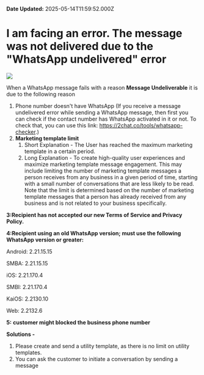 **Date Updated:** 2025-05-14T11:59:52.000Z

# I am facing an error. The message was not delivered due to the "WhatsApp undelivered" error

  
![](https://s3.amazonaws.com/cdn.freshdesk.com/data/helpdesk/attachments/production/155043379728/original/wVhSqt8C6gM4YnoXBOfK6nKqtReRU4CL7w.png?1742193733)

  
When a WhatsApp message fails with a reason **Message Undeliverable** it is due to the following reason
  
  
1. Phone number doesn't have WhatsApp (If you receive a message undelivered error while sending a WhatsApp message, then first you can check if the contact number has WhatsApp activated in it or not. To check that, you can use this link: <https://2chat.co/tools/whatsapp-checker>.)
2. **Marketing template limit**  
   1. Short Explanation - The User has reached the maximum marketing template in a certain period.  
   2. Long Explanation - To create high-quality user experiences and maximize marketing template message engagement. This may include limiting the number of marketing template messages a person receives from any business in a given period of time, starting with a small number of conversations that are less likely to be read. Note that the limit is determined based on the number of marketing template messages that a person has already received from any business and is not related to your business specifically.

 **3:Recipient has not accepted our new Terms of Service and Privacy Policy.** 
  
 **4:Recipient using an old WhatsApp version; must use the following WhatsApp version or greater:**

  
Android: 2.21.15.15

  
SMBA: 2.21.15.15

  
iOS: 2.21.170.4

  
SMBI: 2.21.170.4

  
KaiOS: 2.2130.10

  
Web: 2.2132.6

  
**5:** **customer might blocked the business phone number**
  
  
**Solutions -** 

  
1. Please create and send a utility template, as there is no limit on utility templates.
2. You can ask the customer to initiate a conversation by sending a message
